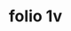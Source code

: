 ---
layout: edition
title: folio 1v
manuscript: Florence, Biblioteca Marucelliana, Carte Rajna XIX.15
sigla: R
iip: r001v.tif
milestone: 2
---